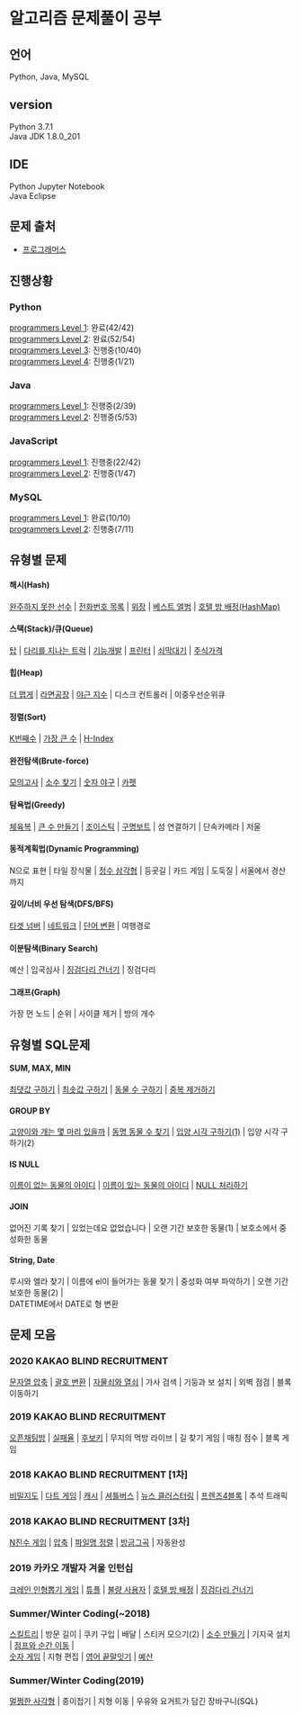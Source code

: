 # 알고리즘 문제풀이 공부
## 언어
Python, Java, MySQL  
## version
Python 3.7.1  
Java JDK 1.8.0_201  
## IDE
Python Jupyter Notebook  
Java Eclipse
## 문제 출처
* [프로그래머스](https://programmers.co.kr/learn/challenges)
## 진행상황
### Python
[programmers Level 1](https://github.com/eunsongsong/Algorithm-Study/tree/master/Python/programmers%20Level%201): 완료(42/42)  
[programmers Level 2](https://github.com/eunsongsong/Algorithm-Study/tree/master/Python/programmers%20Level%202): 완료(52/54)  
[programmers Level 3](https://github.com/eunsongsong/Algorithm-Study/tree/master/Python/programmers%20Level%203): 진행중(10/40)  
[programmers Level 4](https://github.com/eunsongsong/Algorithm-Study/tree/master/Python/programmers%20Level%204): 진행중(1/21)
### Java
[programmers Level 1](https://github.com/eunsongsong/Algorithm-Study/tree/master/JAVA/programmers%20Level%201/src): 진행중(2/39)  
[programmers Level 2](https://github.com/eunsongsong/Algorithm-Study/tree/master/JAVA/programmers%20Level%202/src): 진행중(5/53)  
### JavaScript
[programmers Level 1](https://github.com/eunsongsong/Algorithm-Study/tree/master/JAVA/programmers%20Level%201/src): 진행중(22/42)  
[programmers Level 2](https://github.com/eunsongsong/Algorithm-Study/tree/master/JAVA/programmers%20Level%202/src): 진행중(1/47)  
### MySQL
[programmers Level 1](https://github.com/eunsongsong/Algorithm-Study/tree/master/MySQL/programmers%20Level%201): 완료(10/10)  
[programmers Level 2](https://github.com/eunsongsong/Algorithm-Study/tree/master/MySQL/programmers%20Level%202): 진행중(7/11)  


## 유형별 문제
#### 해시(Hash)
[완주하지 못한 선수](https://github.com/eunsongsong/Algorithm-Study/blob/master/Python/programmers%20Level%201/%EC%99%84%EC%A3%BC%ED%95%98%EC%A7%80%20%EB%AA%BB%ED%95%9C%20%EC%84%A0%EC%88%98.ipynb) | 
[전화번호 목록](https://github.com/eunsongsong/Algorithm-Study/blob/master/Python/programmers%20Level%202/%EC%A0%84%ED%99%94%EB%B2%88%ED%98%B8%20%EB%AA%A9%EB%A1%9D(Hash%2C%20%ED%8A%B9%EC%A0%95%20%EB%AC%B8%EC%9E%90%20%EC%B0%BE%EA%B8%B0(startswith)).ipynb) | 
[위장](https://github.com/eunsongsong/Algorithm-Study/blob/master/Python/programmers%20Level%202/%EC%9C%84%EC%9E%A5(reduce%2C%20Counter).ipynb) | 
[베스트 앨범](https://github.com/eunsongsong/Algorithm-Study/blob/master/Python/programmers%20Level%203/%EB%B2%A0%EC%8A%A4%ED%8A%B8%EC%95%A8%EB%B2%94(Hash%2C%20lambda).ipynb) | 
[호텔 방 배정(HashMap)](https://github.com/eunsongsong/Algorithm-Study/blob/master/Python/programmers%20Level%204/%ED%98%B8%ED%85%94%20%EB%B0%A9%20%EB%B0%B0%EC%A0%95(HashMap).ipynb)  
#### 스택(Stack)/큐(Queue)
[탑](https://github.com/eunsongsong/Algorithm-Study/blob/master/Python/programmers%20Level%202/%ED%83%91.ipynb) | 
[다리를 지나는 트럭](https://github.com/eunsongsong/Algorithm-Study/blob/master/Python/programmers%20Level%202/%EB%8B%A4%EB%A6%AC%EB%A5%BC%20%EC%A7%80%EB%82%98%EB%8A%94%20%ED%8A%B8%EB%9F%AD.ipynb) | 
[기능개발](https://github.com/eunsongsong/Algorithm-Study/blob/master/Python/programmers%20Level%202/%EA%B8%B0%EB%8A%A5%EA%B0%9C%EB%B0%9C(zip).ipynb) | 
[프린터](https://github.com/eunsongsong/Algorithm-Study/blob/master/Python/programmers%20Level%202/%ED%94%84%EB%A6%B0%ED%84%B0.ipynb) | 
[쇠막대기](https://github.com/eunsongsong/Algorithm-Study/blob/master/Python/programmers%20Level%202/%EC%87%A0%EB%A7%89%EB%8C%80%EA%B8%B0.ipynb) | 
[주식가격](https://github.com/eunsongsong/Algorithm-Study/blob/master/Python/programmers%20Level%202/%EC%A3%BC%EC%8B%9D%EA%B0%80%EA%B2%A9.ipynb)
#### 힙(Heap)
[더 맵게](https://github.com/eunsongsong/Algorithm-Study/blob/master/Python/programmers%20Level%202/%EB%8D%94%20%EB%A7%B5%EA%B2%8C(heap).ipynb) | 
[라면공장](https://github.com/eunsongsong/Algorithm-Study/blob/master/Python/programmers%20Level%202/%EB%9D%BC%EB%A9%B4%EA%B3%B5%EC%9E%A5(heap).ipynb) | 
[야근 지수](https://github.com/eunsongsong/Algorithm-Study/blob/master/Python/programmers%20Level%203/%EC%95%BC%EA%B7%BC%20%EC%A7%80%EC%88%98(Heap).ipynb) | 
디스크 컨트롤러 | 
이중우선순위큐
#### 정렬(Sort)
[K번째수](https://github.com/eunsongsong/Algorithm-Study/blob/master/Python/programmers%20Level%201/K%EB%B2%88%EC%A7%B8%EC%88%98(lambda%2Cmap).ipynb) | 
[가장 큰 수](https://github.com/eunsongsong/Algorithm-Study/blob/master/Python/programmers%20Level%202/%EA%B0%80%EC%9E%A5%20%ED%81%B0%20%EC%88%98(%EC%9E%90%EB%A6%BF%EC%88%98%20%EA%B8%B0%EC%A4%80%20%EC%A0%95%EB%A0%AC%2C%20%EB%91%90%20%EB%B2%88%EC%A7%B8%20%EA%B8%B0%EC%A4%80%20%EC%A0%95%EB%A0%AC%2C%20lambda).ipynb) | 
[H-Index](https://github.com/eunsongsong/Algorithm-Study/blob/master/Python/programmers%20Level%202/H-Index.ipynb)
#### 완전탐색(Brute-force)
[모의고사](https://github.com/eunsongsong/Algorithm-Study/blob/master/Python/programmers%20Level%201/%EB%AA%A8%EC%9D%98%EA%B3%A0%EC%82%AC.ipynb) | 
[소수 찾기](https://github.com/eunsongsong/Algorithm-Study/blob/master/Python/programmers%20Level%202/%EC%86%8C%EC%88%98%20%EC%B0%BE%EA%B8%B0(%EC%88%9C%EC%97%B4%2C%20map).ipynb) | 
[숫자 야구](https://github.com/eunsongsong/Algorithm-Study/blob/master/Python/programmers%20Level%202/%EC%88%AB%EC%9E%90%20%EC%95%BC%EA%B5%AC(%EC%99%84%EC%A0%84%ED%83%90%EC%83%89%2C%20itertools%2C%20%EC%88%9C%EC%97%B4%2C%20%EC%A1%B0%ED%95%A9).ipynb) | 
[카펫](https://github.com/eunsongsong/Algorithm-Study/blob/master/Python/programmers%20Level%202/%EC%B9%B4%ED%8E%AB.ipynb)  
#### 탐욕법(Greedy)
[체육복](https://github.com/eunsongsong/Algorithm-Study/blob/master/Python/programmers%20Level%201/%EC%B2%B4%EC%9C%A1%EB%B3%B5.ipynb) | 
[큰 수 만들기](https://github.com/eunsongsong/Algorithm-Study/blob/master/Python/programmers%20Level%202/%ED%81%B0%20%EC%88%98%20%EB%A7%8C%EB%93%A4%EA%B8%B0(Greedy).ipynb) | 
[조이스틱](https://github.com/eunsongsong/Algorithm-Study/blob/master/Python/programmers%20Level%202/%EC%A1%B0%EC%9D%B4%EC%8A%A4%ED%8B%B1(%EC%95%84%EC%8A%A4%ED%82%A4%EC%BD%94%EB%93%9C(ord)).ipynb) | 
[구명보트](https://github.com/eunsongsong/Algorithm-Study/blob/master/Python/programmers%20Level%202/%EA%B5%AC%EB%AA%85%EB%B3%B4%ED%8A%B8.ipynb) | 
섬 연결하기 | 
단속카메라 | 
저울
#### 동적계획법(Dynamic Programming)
N으로 표현 | 
타일 장식물 | 
[정수 삼각형](https://github.com/eunsongsong/Algorithm-Study/blob/master/Python/programmers%20Level%203/%EC%A0%95%EC%88%98%20%EC%82%BC%EA%B0%81%ED%98%95(DP).ipynb) | 
등굣길 | 
카드 게임 | 
도둑질 | 
서울에서 경산까지
#### 깊이/너비 우선 탐색(DFS/BFS)
[타겟 넘버](https://github.com/eunsongsong/Algorithm-Study/blob/master/Python/programmers%20Level%202/%ED%83%80%EA%B2%9F%20%EB%84%98%EB%B2%84(product).ipynb) | 
[네트워크](https://github.com/eunsongsong/Algorithm-Study/blob/master/Python/programmers%20Level%203/%EB%84%A4%ED%8A%B8%EC%9B%8C%ED%81%AC(DFS%2CBFS).ipynb) | 
[단어 변환](https://github.com/eunsongsong/Algorithm-Study/blob/master/Python/programmers%20Level%203/%EB%8B%A8%EC%96%B4%20%EB%B3%80%ED%99%98(BFS).ipynb) | 
여행경로
#### 이분탐색(Binary Search)
예산 | 
입국심사 | 
[징검다리 건너기](https://github.com/eunsongsong/Algorithm-Study/blob/master/Python/programmers%20Level%203/%EC%A7%95%EA%B2%80%EB%8B%A4%EB%A6%AC%20%EA%B1%B4%EB%84%88%EA%B8%B0(%EC%9D%B4%EB%B6%84%ED%83%90%EC%83%89).ipynb) | 
징검다리
#### 그래프(Graph)
가장 먼 노드 | 
순위 | 
사이클 제거 | 
방의 개수


## 유형별 SQL문제
#### SUM, MAX, MIN
[최댓값 구하기](https://github.com/eunsongsong/Algorithm-Study/blob/master/MySQL/programmers%20Level%201/%EC%B5%9C%EB%8C%93%EA%B0%92%20%EA%B5%AC%ED%95%98%EA%B8%B0(MAX%2C).md) | 
[최솟값 구하기](https://github.com/eunsongsong/Algorithm-Study/blob/master/MySQL/programmers%20Level%202/%EC%B5%9C%EC%86%9F%EA%B0%92%20%EA%B5%AC%ED%95%98%EA%B8%B0(MIN%2C%20LIMIT).md) | 
[동물 수 구하기](https://github.com/eunsongsong/Algorithm-Study/blob/master/MySQL/programmers%20Level%202/%EB%8F%99%EB%AC%BC%20%EC%88%98%20%EA%B5%AC%ED%95%98%EA%B8%B0(COUNT).md) | 
[중복 제거하기](https://github.com/eunsongsong/Algorithm-Study/blob/master/MySQL/programmers%20Level%202/%EC%A4%91%EB%B3%B5%20%EC%A0%9C%EA%B1%B0%ED%95%98%EA%B8%B0(DISTINCT).md)
#### GROUP BY
[고양이와 개는 몇 마리 있을까](https://github.com/eunsongsong/Algorithm-Study/blob/master/MySQL/programmers%20Level%202/%EA%B3%A0%EC%96%91%EC%9D%B4%EC%99%80%20%EA%B0%9C%EB%8A%94%20%EB%AA%87%20%EB%A7%88%EB%A6%AC%20%EC%9E%88%EC%9D%84%EA%B9%8C(GROUP%20BY).md) | 
[동명 동물 수 찾기](https://github.com/eunsongsong/Algorithm-Study/blob/master/MySQL/programmers%20Level%202/%EB%8F%99%EB%AA%85%20%EB%8F%99%EB%AC%BC%20%EC%88%98%20%EC%B0%BE%EA%B8%B0(HAVING).md) | 
[입양 시각 구하기(1)](https://github.com/eunsongsong/Algorithm-Study/blob/master/MySQL/programmers%20Level%202/%EC%9E%85%EC%96%91%20%EC%8B%9C%EA%B0%81%20%EA%B5%AC%ED%95%98%EA%B8%B0(1)(GROUP%20BY%2C%20HOUR(DATETIME)).md) | 
입양 시각 구하기(2)  
#### IS NULL
[이름이 없는 동물의 아이디](https://github.com/eunsongsong/Algorithm-Study/blob/master/MySQL/programmers%20Level%201/%EC%9D%B4%EB%A6%84%EC%9D%B4%20%EC%97%86%EB%8A%94%20%EB%8F%99%EB%AC%BC%EC%9D%98%20%EC%95%84%EC%9D%B4%EB%94%94(IS%20NULL).md) | 
[이름이 있는 동물의 아이디](https://github.com/eunsongsong/Algorithm-Study/blob/master/MySQL/programmers%20Level%201/%EC%9D%B4%EB%A6%84%EC%9D%B4%20%EC%9E%88%EB%8A%94%20%EB%8F%99%EB%AC%BC%EC%9D%98%20%EC%95%84%EC%9D%B4%EB%94%94(IS%20NOT%20NULL).md) | 
[NULL 처리하기](https://github.com/eunsongsong/Algorithm-Study/blob/master/MySQL/programmers%20Level%202/NULL%20%EC%B2%98%EB%A6%AC%ED%95%98%EA%B8%B0(IFNULL).md)  
#### JOIN
없어진 기록 찾기 | 
있었는데요 없었습니다 | 
오랜 기간 보호한 동물(1) | 
보호소에서 중성화한 동물
#### String, Date
루시와 엘라 찾기 | 
이름에 el이 들어가는 동물 찾기 | 
중성화 여부 파악하기 | 
오랜 기간 보호한 동물(2) |  
DATETIME에서 DATE로 형 변환


## 문제 모음
### 2020 KAKAO BLIND RECRUITMENT  
[문자열 압축](https://github.com/eunsongsong/Algorithm-Study/blob/master/Python/programmers%20Level%202/%EB%AC%B8%EC%9E%90%EC%97%B4%20%EC%95%95%EC%B6%95.ipynb) | 
[괄호 변환](https://github.com/eunsongsong/Algorithm-Study/blob/master/Python/programmers%20Level%202/%EA%B4%84%ED%98%B8%20%EB%B3%80%ED%99%98(%EC%9E%AC%EA%B7%80).ipynb) | 
[자물쇠와 열쇠](https://github.com/eunsongsong/Algorithm-Study/blob/master/Python/programmers%20Level%203/%EC%9E%90%EB%AC%BC%EC%87%A0%EC%99%80%20%EC%97%B4%EC%87%A0(for-else%EB%AC%B8).ipynb) | 
가사 검색 | 
기둥과 보 설치 | 
외벽 점검 | 
블록 이동하기  
### 2019 KAKAO BLIND RECRUITMENT  
[오픈채팅방](https://github.com/eunsongsong/Algorithm-Study/blob/master/Python/programmers%20Level%202/%EC%98%A4%ED%94%88%EC%B1%84%ED%8C%85%EB%B0%A9.ipynb) | 
[실패율](https://github.com/eunsongsong/Algorithm-Study/blob/master/Python/programmers%20Level%201/%EC%8B%A4%ED%8C%A8%EC%9C%A8(%EB%94%95%EC%85%94%EB%84%88%EB%A6%AC).ipynb) | 
[후보키](https://github.com/eunsongsong/Algorithm-Study/blob/master/Python/programmers%20Level%202/%ED%9B%84%EB%B3%B4%ED%82%A4.ipynb) | 
무지의 먹방 라이브 | 
길 찾기 게임 | 
매칭 점수 | 
블록 게임  
### 2018 KAKAO BLIND RECRUITMENT [1차]
[비밀지도](https://github.com/eunsongsong/Algorithm-Study/blob/master/Python/programmers%20Level%201/%EB%B9%84%EB%B0%80%EC%A7%80%EB%8F%84(%EC%9D%B4%EC%A7%84%EC%88%98%20%EB%B3%80%ED%99%98%2C%20%EC%9E%90%EB%A6%BF%EC%88%98%20%EB%A7%9E%EC%B6%94%EA%B8%B0).ipynb) | 
[다트 게임](https://github.com/eunsongsong/Algorithm-Study/blob/master/Python/programmers%20Level%201/%EB%8B%A4%ED%8A%B8%20%EA%B2%8C%EC%9E%84(replace%2Cisdigit%2Cisalpha).ipynb) | 
[캐시](https://github.com/eunsongsong/Algorithm-Study/blob/master/Python/programmers%20Level%202/%EC%BA%90%EC%8B%9C(%ED%8E%98%EC%9D%B4%EC%A7%80%20%EA%B5%90%EC%B2%B4%20%EC%95%8C%EA%B3%A0%EB%A6%AC%EC%A6%98(LRU)).ipynb) | 
[셔틀버스](https://github.com/eunsongsong/Algorithm-Study/blob/master/Python/programmers%20Level%203/%EC%85%94%ED%8B%80%EB%B2%84%EC%8A%A4(%EB%AC%B8%EC%9E%90%EC%97%B4%20%EC%9E%90%EB%A6%BF%EC%88%98%20%EB%A7%9E%EC%B6%94%EA%B8%B0(zfill%2C%20rjust%2C%20format)).ipynb) | 
[뉴스 클러스터링](https://github.com/eunsongsong/Algorithm-Study/blob/master/Python/programmers%20Level%202/%EB%89%B4%EC%8A%A4%20%ED%81%B4%EB%9F%AC%EC%8A%A4%ED%84%B0%EB%A7%81(for%EB%AC%B8%20%EC%95%88%EC%97%90%20if%EB%AC%B8).ipynb) | 
[프렌즈4블록](https://github.com/eunsongsong/Algorithm-Study/blob/master/Python/programmers%20Level%202/%ED%94%84%EB%A0%8C%EC%A6%884%EB%B8%94%EB%A1%9D.ipynb) | 
추석 트래픽  
### 2018 KAKAO BLIND RECRUITMENT [3차]
[N진수 게임](https://github.com/eunsongsong/Algorithm-Study/blob/master/Python/programmers%20Level%202/n%EC%A7%84%EC%88%98%20%EA%B2%8C%EC%9E%84.ipynb) | 
[압축](https://github.com/eunsongsong/Algorithm-Study/blob/master/Python/programmers%20Level%202/%EC%95%95%EC%B6%95(startswith).ipynb) | 
[파일명 정렬](https://github.com/eunsongsong/Algorithm-Study/blob/master/Python/programmers%20Level%202/%ED%8C%8C%EC%9D%BC%EB%AA%85%20%EC%A0%95%EB%A0%AC.ipynb) | 
[방금그곡](https://github.com/eunsongsong/Algorithm-Study/blob/master/Python/programmers%20Level%202/%EB%B0%A9%EA%B8%88%EA%B7%B8%EA%B3%A1.ipynb) | 
자동완성  
### 2019 카카오 개발자 겨울 인턴십
[크레인 인형뽑기 게임](https://github.com/eunsongsong/Algorithm-Study/blob/master/Python/programmers%20Level%201/%ED%81%AC%EB%A0%88%EC%9D%B8%20%EC%9D%B8%ED%98%95%EB%BD%91%EA%B8%B0%20%EA%B2%8C%EC%9E%84.ipynb) | 
[튜플](https://github.com/eunsongsong/Algorithm-Study/blob/master/Python/programmers%20Level%202/%ED%8A%9C%ED%94%8C(%EB%AC%B8%EC%9E%90%EC%97%B4%20%EC%AA%BC%EA%B0%9C%EA%B8%B0).ipynb) | 
[불량 사용자](https://github.com/eunsongsong/Algorithm-Study/blob/master/Python/programmers%20Level%203/%EB%B6%88%EB%9F%89%20%EC%82%AC%EC%9A%A9%EC%9E%90.ipynb) | 
[호텔 방 배정](https://github.com/eunsongsong/Algorithm-Study/blob/master/Python/programmers%20Level%204/%ED%98%B8%ED%85%94%20%EB%B0%A9%20%EB%B0%B0%EC%A0%95(HashMap).ipynb) | 
[징검다리 건너기](https://github.com/eunsongsong/Algorithm-Study/blob/master/Python/programmers%20Level%203/%EC%A7%95%EA%B2%80%EB%8B%A4%EB%A6%AC%20%EA%B1%B4%EB%84%88%EA%B8%B0(%EC%9D%B4%EB%B6%84%ED%83%90%EC%83%89).ipynb)
### Summer/Winter Coding(~2018)
[스킬트리](https://github.com/eunsongsong/Algorithm-Study/blob/master/Python/programmers%20Level%202/%EC%8A%A4%ED%82%AC%ED%8A%B8%EB%A6%AC(for-else%EB%AC%B8).ipynb) | 
방문 길이 | 
쿠키 구입 | 
배달 | 
스티커 모으기(2) | 
[소수 만들기](https://github.com/eunsongsong/Algorithm-Study/blob/master/Python/programmers%20Level%202/%EC%86%8C%EC%88%98%20%EB%A7%8C%EB%93%A4%EA%B8%B0.ipynb) | 
기지국 설치 | 
[점프와 순간 이동](https://github.com/eunsongsong/Algorithm-Study/blob/master/Python/programmers%20Level%202/%EC%A0%90%ED%94%84%EC%99%80%20%EC%88%9C%EA%B0%84%EC%9D%B4%EB%8F%99.ipynb) |  
[숫자 게임](https://github.com/eunsongsong/Algorithm-Study/blob/master/Python/programmers%20Level%203/%EC%88%AB%EC%9E%90%20%EA%B2%8C%EC%9E%84.ipynb) | 
지형 편집 | 
[영어 끝말잇기](https://github.com/eunsongsong/Algorithm-Study/blob/master/Python/programmers%20Level%202/%EC%98%81%EC%96%B4%20%EB%81%9D%EB%A7%90%EC%9E%87%EA%B8%B0.ipynb) | 
[예산](https://github.com/eunsongsong/Algorithm-Study/blob/master/Python/programmers%20Level%201/%EC%98%88%EC%82%B0.ipynb)
### Summer/Winter Coding(2019)
[멀쩡한 사각형](https://github.com/eunsongsong/Algorithm-Study/blob/master/Python/programmers%20Level%202/%EB%A9%80%EC%A9%A1%ED%95%9C%20%EC%82%AC%EA%B0%81%ED%98%95.ipynb) | 
종이접기 | 
지형 이동 | 
우유와 요거트가 담긴 장바구니(SQL)


